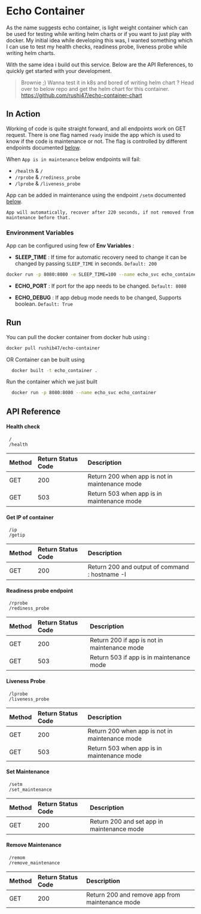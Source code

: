 
# Echo Container

As the name suggests echo container, is light weight container which can be used for testing while 
writing helm charts or if you want to just play with docker. My initial idea while developing 
this was, I wanted something which I can use to test my health checks, readiness probe, liveness
probe while writing helm charts.

With the same idea i build out this service. Below are the API References, to quickly get
started with your development.

> Brownie ;) Wanna test it in k8s and bored of writing helm chart ? Head over to below repo and get the helm chart for this container. https://github.com/rushi47/echo-container-chart 

## In Action

Working of code is quite straight forward, and all endpoints work on GET request. There is one flag named `ready` inside the app
which is used to know if the code is maintenance or not. The flag is controlled by different endpoints documented
[below](#api-reference).

When `App is in maintenance` below endpoints will fail: 

* `/health` & `/` 
* `/rprobe` & `/rediness_probe`
* `/lprobe` & `/liveness_probe`

App can be added in maintenance using the endpoint `/setm` documented [below](#api-reference).

`App will automatically, recover after 220 seconds, if not removed from maintenance before that.`

### Environment Variables 
App can be configured using few of **Env Variables** : 

* **SLEEP_TIME** : If time for automatic recovery need to change it can be changed by passing `SLEEP_TIME` in seconds. `Default: 200` 

```bash
docker run -p 8080:8080 -e SLEEP_TIME=100 --name echo_svc echo_containe
```

* **ECHO_PORT** : If port for the app needs to be changed. `Default: 8080`

* **ECHO_DEBUG** : If app debug mode needs to be changed, Supports boolean. `Default: True`

## Run

You can pull the docker container from docker hub using :

```bash
docker pull rushib47/echo-container
```

OR Container can be built using 

```bash
  docker built -t echo_container .
```

Run the container which we just built

```bash
  docker run -p 8080:8080 --name echo_svc echo_container
```
## API Reference

#### Health check

```http
 /
 /health
```
| Method | Return Status Code    | Description                       |
| :-------- | :------- | :-------------------------------- |
| GET      |  200 | Return 200 when app is not in maintenance mode|
| GET      |  503 | Return 503 when app is in maintenance mode|

#### Get IP of container

```http
 /ip
 /getip
```
| Method | Return Status Code    | Description                       |
| :-------- | :------- | :-------------------------------- |
| GET      |  200 | Return 200 and output of command : hostname -I|

#### Readiness probe endpoint

```http
 /rprobe
 /rediness_probe
```
| Method | Return Status Code    | Description                       |
| :-------- | :------- | :-------------------------------- |
| GET      |  200 | Return 200 if app is not in maintenance mode |
| GET      |  503 | Return 503 if app is in maintenance mode |

#### Liveness Probe

```http
 /lprobe
 /liveness_probe
```
| Method | Return Status Code    | Description                       |
| :-------- | :------- | :-------------------------------- |
| GET      |  200 | Return 200 when app is not in maintenance mode|
| GET      |  503 | Return 503 when app is in maintenance mode|


#### Set Maintenance

```http
 /setm
 /set_maintenance
```
| Method | Return Status Code    | Description                       |
| :-------- | :------- | :-------------------------------- |
| GET      |  200 | Return 200 and set app in maintenance mode |

#### Remove Maintenance

```http
 /remom
 /remove_maintenance
```
| Method | Return Status Code    | Description                       |
| :-------- | :------- | :-------------------------------- |
| GET      |  200 | Return 200 and remove app from maintenance mode |


